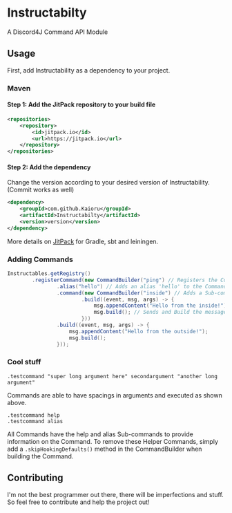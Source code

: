 # Instructabilty
A Discord4J Command API Module

## Usage
First, add Instructability as a dependency to your project.
### Maven
#### Step 1: Add the JitPack repository to your build file
``` xml
<repositories>
	<repository>
	    <id>jitpack.io</id>
	    <url>https://jitpack.io</url>
	</repository>
</repositories>
```
#### Step 2: Add the dependency
Change the version according to your desired version of Instructability. (Commit works as well)
``` xml
<dependency>
    <groupId>com.github.Kaioru</groupId>
    <artifactId>Instructabilty</artifactId>
    <version>version</version>
</dependency>
```
More details on [JitPack](https://jitpack.io/#Kaioru/Instructabilty) for Gradle, sbt and leiningen.

### Adding Commands
``` java
Instructables.getRegistry()
		.registerCommand(new CommandBuilder("ping") // Registers the Command
				.alias("hello") // Adds an alias 'hello' to the Command
				.command(new CommandBuilder("inside") // Adds a Sub-command in the Command
						.build((event, msg, args) -> {
							msg.appendContent("Hello from the inside!");
							msg.build(); // Sends and Build the message
						}))
				.build((event, msg, args) -> {
					msg.appendContent("Hello from the outside!");
					msg.build();
				}));
```
### Cool stuff
```
.testcommand "super long argument here" secondargument "another long argument"
```
Commands are able to have spacings in arguments and executed as shown above.
```
.testcommand help
.testcommand alias
```
All Commands have the help and alias Sub-commands to provide information on the Command.
To remove these Helper Commands, simply add a ```.skipHookingDefaults()``` method in the CommandBuilder when building the Command.

## Contributing
I'm not the best programmer out there, there will be imperfections and stuff.
So feel free to contribute and help the project out!
